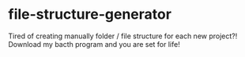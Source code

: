 # file-structure-generator
Tired of creating manually folder / file structure for each new project?! Download my bacth program and you are set for life!
